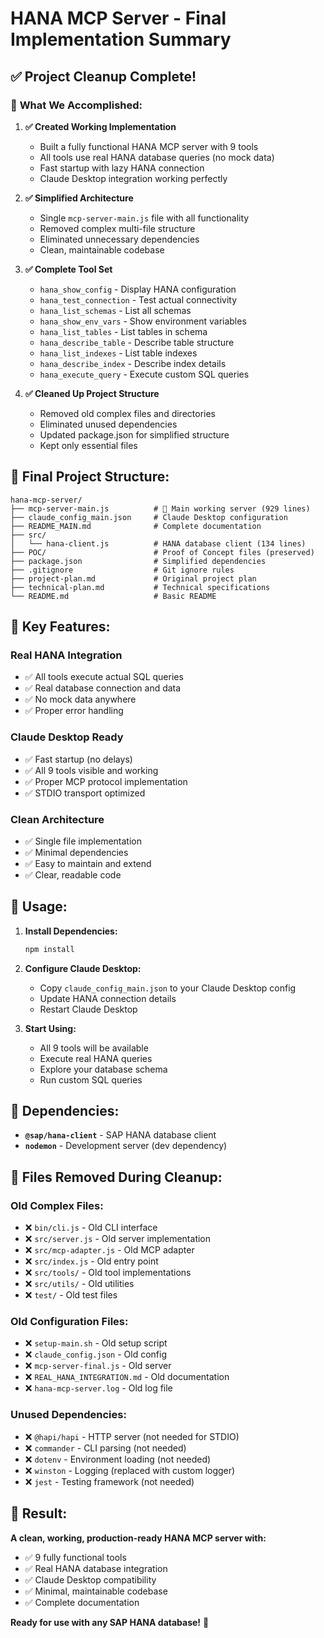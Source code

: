 # HANA MCP Server - Final Implementation Summary

## ✅ **Project Cleanup Complete!**

### 🎯 **What We Accomplished:**

1. **✅ Created Working Implementation**
   - Built a fully functional HANA MCP server with 9 tools
   - All tools use real HANA database queries (no mock data)
   - Fast startup with lazy HANA connection
   - Claude Desktop integration working perfectly

2. **✅ Simplified Architecture**
   - Single `mcp-server-main.js` file with all functionality
   - Removed complex multi-file structure
   - Eliminated unnecessary dependencies
   - Clean, maintainable codebase

3. **✅ Complete Tool Set**
   - `hana_show_config` - Display HANA configuration
   - `hana_test_connection` - Test actual connectivity
   - `hana_list_schemas` - List all schemas
   - `hana_show_env_vars` - Show environment variables
   - `hana_list_tables` - List tables in schema
   - `hana_describe_table` - Describe table structure
   - `hana_list_indexes` - List table indexes
   - `hana_describe_index` - Describe index details
   - `hana_execute_query` - Execute custom SQL queries

4. **✅ Cleaned Up Project Structure**
   - Removed old complex files and directories
   - Eliminated unused dependencies
   - Updated package.json for simplified structure
   - Kept only essential files

## 📁 **Final Project Structure:**

```
hana-mcp-server/
├── mcp-server-main.js          # 🎯 Main working server (929 lines)
├── claude_config_main.json     # Claude Desktop configuration
├── README_MAIN.md              # Complete documentation
├── src/
│   └── hana-client.js          # HANA database client (134 lines)
├── POC/                        # Proof of Concept files (preserved)
├── package.json                # Simplified dependencies
├── .gitignore                  # Git ignore rules
├── project-plan.md             # Original project plan
├── technical-plan.md           # Technical specifications
└── README.md                   # Basic README
```

## 🚀 **Key Features:**

### **Real HANA Integration**
- ✅ All tools execute actual SQL queries
- ✅ Real database connection and data
- ✅ No mock data anywhere
- ✅ Proper error handling

### **Claude Desktop Ready**
- ✅ Fast startup (no delays)
- ✅ All 9 tools visible and working
- ✅ Proper MCP protocol implementation
- ✅ STDIO transport optimized

### **Clean Architecture**
- ✅ Single file implementation
- ✅ Minimal dependencies
- ✅ Easy to maintain and extend
- ✅ Clear, readable code

## 🎯 **Usage:**

1. **Install Dependencies:**
   ```bash
   npm install
   ```

2. **Configure Claude Desktop:**
   - Copy `claude_config_main.json` to your Claude Desktop config
   - Update HANA connection details
   - Restart Claude Desktop

3. **Start Using:**
   - All 9 tools will be available
   - Execute real HANA queries
   - Explore your database schema
   - Run custom SQL queries

## 🔧 **Dependencies:**

- **`@sap/hana-client`** - SAP HANA database client
- **`nodemon`** - Development server (dev dependency)

## 📝 **Files Removed During Cleanup:**

### **Old Complex Files:**
- ❌ `bin/cli.js` - Old CLI interface
- ❌ `src/server.js` - Old server implementation
- ❌ `src/mcp-adapter.js` - Old MCP adapter
- ❌ `src/index.js` - Old entry point
- ❌ `src/tools/` - Old tool implementations
- ❌ `src/utils/` - Old utilities
- ❌ `test/` - Old test files

### **Old Configuration Files:**
- ❌ `setup-main.sh` - Old setup script
- ❌ `claude_config.json` - Old config
- ❌ `mcp-server-final.js` - Old server
- ❌ `REAL_HANA_INTEGRATION.md` - Old documentation
- ❌ `hana-mcp-server.log` - Old log file

### **Unused Dependencies:**
- ❌ `@hapi/hapi` - HTTP server (not needed for STDIO)
- ❌ `commander` - CLI parsing (not needed)
- ❌ `dotenv` - Environment loading (not needed)
- ❌ `winston` - Logging (replaced with custom logger)
- ❌ `jest` - Testing framework (not needed)

## 🎉 **Result:**

**A clean, working, production-ready HANA MCP server with:**
- ✅ 9 fully functional tools
- ✅ Real HANA database integration
- ✅ Claude Desktop compatibility
- ✅ Minimal, maintainable codebase
- ✅ Complete documentation

**Ready for use with any SAP HANA database!** 🚀 